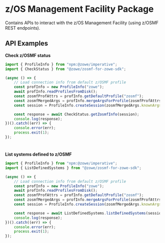 # z/OS Management Facility Package

Contains APIs to interact with the z/OS Management Facility (using z/OSMF REST endpoints).

## API Examples

**Check z/OSMF status**

```typescript
import { ProfileInfo } from "npm:@zowe/imperative";
import { CheckStatus } from "@zowe/zosmf-for-zowe-sdk";

(async () => {
    // Load connection info from default z/OSMF profile
    const profInfo = new ProfileInfo("zowe");
    await profInfo.readProfilesFromDisk();
    const zosmfProfAttrs = profInfo.getDefaultProfile("zosmf");
    const zosmfMergedArgs = profInfo.mergeArgsForProfile(zosmfProfAttrs, { getSecureVals: true });
    const session = ProfileInfo.createSession(zosmfMergedArgs.knownArgs);

    const response = await CheckStatus.getZosmfInfo(session);
    console.log(response);
})().catch((err) => {
    console.error(err);
    process.exit(1);
});
```

#
**List systems defined to z/OSMF**

```typescript
import { ProfileInfo } from "npm:@zowe/imperative";
import { ListDefinedSystems } from "@zowe/zosmf-for-zowe-sdk";

(async () => {
    // Load connection info from default z/OSMF profile
    const profInfo = new ProfileInfo("zowe");
    await profInfo.readProfilesFromDisk();
    const zosmfProfAttrs = profInfo.getDefaultProfile("zosmf");
    const zosmfMergedArgs = profInfo.mergeArgsForProfile(zosmfProfAttrs, { getSecureVals: true });
    const session = ProfileInfo.createSession(zosmfMergedArgs.knownArgs);

    const response = await ListDefinedSystems.listDefinedSystems(session);
    console.log(response);
})().catch((err) => {
    console.error(err);
    process.exit(1);
});
```
